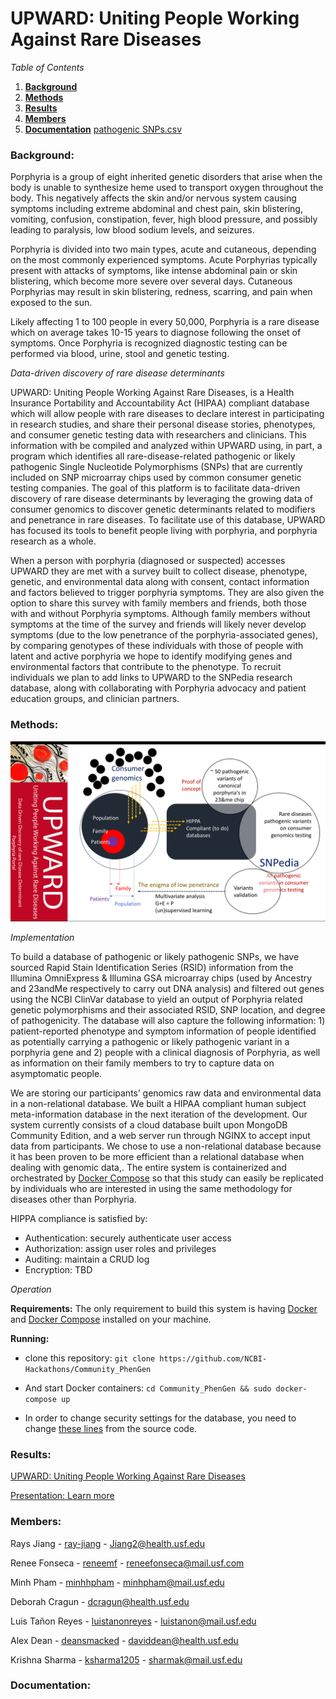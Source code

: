 # UPWARD: Uniting People Working Against Rare Diseases

*Table of Contents*

1. [**Background**](https://github.com/NCBI-Hackathons/Community_PhenGen#background)
2. [**Methods**](https://github.com/NCBI-Hackathons/Community_PhenGen#methods)
3. [**Results**](https://github.com/NCBI-Hackathons/Community_PhenGen#results)
4. [**Members**](https://github.com/NCBI-Hackathons/Community_PhenGen#members)
5. [**Documentation**](https://github.com/NCBI-Hackathons/Community_PhenGen#documentation)
[pathogenic SNPs.csv](https://github.com/NCBI-Hackathons/UPWARD/blob/master/pathogenic%20genes/pathogenic%20SNPs.csv)

### Background:
Porphyria is a group of eight inherited genetic disorders that arise when the body is unable to synthesize heme used to transport oxygen throughout the body. This negatively affects the skin and/or nervous system causing symptoms including extreme abdominal and chest pain, skin blistering, vomiting, confusion, constipation, fever, high blood pressure, and possibly leading to paralysis, low blood sodium levels, and seizures.

Porphyria is divided into two main types, acute and cutaneous, depending on the most commonly experienced symptoms. Acute Porphyrias typically present with attacks of symptoms, like intense abdominal pain or skin blistering, which become more severe over several days. Cutaneous Porphyrias may result in skin blistering, redness, scarring, and pain when exposed to the sun.

Likely affecting 1 to 100 people in every 50,000, Porphyria is a rare disease which on average takes 10-15 years to diagnose following the onset of symptoms. Once Porphyria is recognized diagnostic testing can be performed via blood, urine, stool and genetic testing.

*Data-driven discovery of rare disease determinants*

UPWARD: Uniting People Working Against Rare Diseases, is a Health Insurance Portability and Accountability Act (HIPAA) compliant database which will allow people with rare diseases to declare interest in participating in research studies, and share their personal disease stories, phenotypes, and consumer genetic testing data with researchers and clinicians. This information with be compiled and analyzed within UPWARD using, in part, a program which identifies all rare-disease-related pathogenic or likely pathogenic Single Nucleotide Polymorphisms (SNPs) that are currently included on SNP microarray chips used by common consumer genetic testing companies. The goal of this platform is to facilitate data-driven discovery of rare disease determinants by leveraging the growing data of consumer genomics to discover genetic determinants related to modifiers and penetrance in rare diseases. To facilitate use of this database, UPWARD has focused its tools to benefit people living with porphyria, and porphyria research as a whole. 

When a person with porphyria (diagnosed or suspected) accesses UPWARD they are met with a survey built to collect disease, phenotype, genetic, and environmental data along with consent, contact information and factors believed to trigger porphyria symptoms. They are also given the option to share this survey with family members and friends, both those with and without Porphyria symptoms. Although family members without symptoms at the time of the survey and friends will likely never develop symptoms (due to the low penetrance of the porphyria-associated genes), by comparing genotypes of these individuals with those of people with latent and active porphyria we hope to identify modifying genes and environmental factors that contribute to the phenotype. To recruit individuals we plan to add links to UPWARD to the SNPedia research database, along with collaborating with Porphyria advocacy and patient education groups, and clinician partners.

### Methods:

![flowchart](https://github.com/NCBI-Hackathons/Community_PhenGen/blob/master/UPWARD.png)

*Implementation*

To build a database of pathogenic or likely pathogenic SNPs, we have sourced Rapid Stain Identification Series (RSID) information from the Illumina OmniExpress & Illumina GSA microarray chips (used by Ancestry and 23andMe respectively to carry out DNA analysis) and filtered out genes using the NCBI ClinVar database to yield an output of Porphyria related genetic polymorphisms and their associated RSID, SNP location, and degree of pathogenicity. The database will also capture the following information: 1) patient-reported phenotype and symptom information of people identified as potentially carrying a pathogenic or likely pathogenic variant in a porphyria gene and 2) people with a clinical diagnosis of Porphyria, as well as information on their family members to try to capture data on asymptomatic people.

We are storing our participants’ genomics raw data and environmental data in a non-relational database. We built a HIPAA compliant human subject meta-information database in the next iteration of the development. Our system currently consists of a cloud database built upon MongoDB Community Edition, and a web server run through NGINX to accept input data from participants. We chose to use a non-relational database because it has been proven to be more efficient than a relational database when dealing with genomic data,. The entire system is containerized and orchestrated by [Docker Compose](https://docs.docker.com/compose/) so that this study can easily be replicated by individuals who are interested in using the same methodology for diseases other than Porphyria.

HIPPA compliance is satisfied by:

- Authentication: securely authenticate user access
- Authorization: assign user roles and privileges
- Auditing: maintain a CRUD log
- Encryption: TBD 

*Operation*

  **Requirements:** The only requirement to build this system is having [Docker](https://docs.docker.com/install/) and [Docker Compose](https://docs.docker.com/compose/install/) installed on your machine.
  
  **Running:**
  
  - clone this repository: `git clone https://github.com/NCBI-Hackathons/Community_PhenGen`
  
  - And start Docker containers: `cd Community_PhenGen && sudo docker-compose up`
  
  - In order to change security settings for the database, you need to change [these lines](https://github.com/NCBI-Hackathons/Community_PhenGen/blob/f6c0638d409b9ab5619b2db9961c84d259fc5c62/docker-compose.yml#L13-L15) from the source code.

### Results:

[UPWARD: Uniting People Working Against Rare Diseases](http://www.raysjianglab.org/DDDD.php)

[Presentation: Learn more](https://docs.google.com/presentation/d/1AcBlLJ51WDNSG8RY25YOSZpFn9xUOBcb2t6nJCRqMwk/edit?usp=sharing)

### Members:
Rays Jiang - [ray-jiang](https://github.com/ray-jiang) - Jiang2@health.usf.edu 

Renee Fonseca - [reneemf](https://github.com/reneemf) - reneefonseca@mail.usf.com

Minh Pham - [minhhpham](https://github.com/minhhpham) - minhpham@mail.usf.edu 

Deborah Cragun - dcragun@health.usf.edu 

Luis Tañon Reyes - [luistanonreyes](https://github.com/luistanonreyes) - luistanon@mail.usf.edu

Alex Dean - [deansmacked](https://github.com/deansmacked) - daviddean@health.usf.edu

Krishna Sharma - [ksharma1205](https://github.com/ksharma1205) - sharmak@mail.usf.edu

### Documentation:
